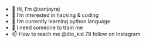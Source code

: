 - 👋 Hi, I’m @sanjayraj
- 👀 I’m interested in hacking & coding
- 🌱 I’m currently learning python language
- 💞️ I need someone to train me
- 📫 How to reach me @dio_kid.79 follow on Instagram

<!---
sanjayraj24/sanjayraj24 is a ✨ special ✨ repository because its `README.md` (this file) appears on your GitHub profile.
You can click the Preview link to take a look at your changes.
--->
